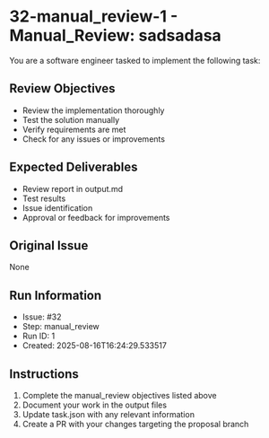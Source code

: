 # 32-manual_review-1 - Manual_Review: sadsadasa

You are a software engineer tasked to implement the following task:

## Review Objectives
- Review the implementation thoroughly
- Test the solution manually
- Verify requirements are met
- Check for any issues or improvements

## Expected Deliverables
- Review report in output.md
- Test results
- Issue identification
- Approval or feedback for improvements

## Original Issue

None

## Run Information
- Issue: #32
- Step: manual_review
- Run ID: 1
- Created: 2025-08-16T16:24:29.533517

## Instructions
1. Complete the manual_review objectives listed above
2. Document your work in the output files
3. Update task.json with any relevant information
4. Create a PR with your changes targeting the proposal branch

